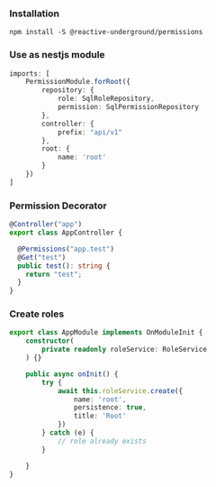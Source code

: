 ### Installation

`npm install -S @reactive-underground/permissions`


### Use as nestjs module
```typescript
imports: [
    PermissionModule.forRoot({
        repository: {
            role: SqlRoleRepository,
            permission: SqlPermissionRepository
        },
        controller: {
            prefix: "api/v1"
        },
        root: {
            name: 'root'
        }
    })
]
```

### Permission Decorator

```typescript
@Controller("app")
export class AppController {

  @Permissions("app.test")
  @Get("test")  
  public test(): string {
    return "test";
  }
}
```

### Create roles 

```typescript
export class AppModule implements OnModuleInit {
    constructor(
        private readonly roleService: RoleService
    ) {}

    public async onInit() {
        try {
            await this.roleService.create({
                name: 'root',
                persistence: true,
                title: 'Root'
            })
        } catch (e) {
            // role already exists
        }    

    }
}
```

